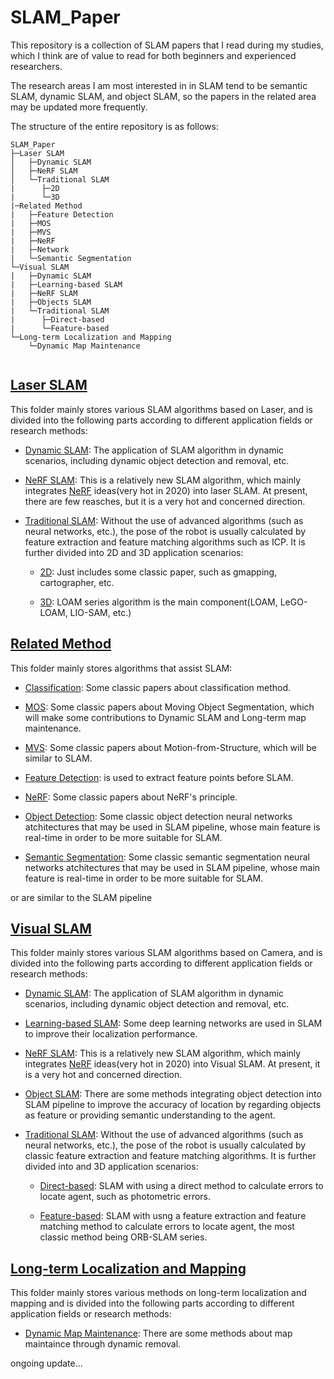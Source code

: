 # SLAM_Paper
This repository is a collection of SLAM papers that I read during my studies, which I think are of value to read for both beginners and experienced researchers.

The research areas I am most interested in in SLAM tend to be semantic SLAM, dynamic SLAM, and object SLAM, so the papers in the related area may be updated more frequently.

The structure of the entire repository is as follows:

```
SLAM_Paper
├─Laser SLAM
│   ├─Dynamic SLAM
│   ├─NeRF SLAM
│   └─Traditional SLAM
|      ├─2D
|      └─3D
|─Related Method
|   ├─Feature Detection
|   ├─MOS
|   ├─MVS
|   ├─NeRF
|   ├─Network
|   └─Semantic Segmentation
└─Visual SLAM
|   ├─Dynamic SLAM
|   ├─Learning-based SLAM
|   ├─NeRF SLAM
|   ├─Objects SLAM
|   └─Traditional SLAM
|      ├─Direct-based
|      └─Feature-based
└─Long-term Localization and Mapping
    └─Dynamic Map Maintenance


```

## [Laser SLAM](https://github.com/Yaepiii/SLAM_Paper/tree/main/Laser%20SLAM)

This folder mainly stores various SLAM algorithms based on Laser, and is divided into the following parts according to different application fields or research methods:

- [Dynamic SLAM](https://github.com/Yaepiii/SLAM_Paper/tree/main/Laser%20SLAM/Dynamic%20SLAM): The application of SLAM algorithm in dynamic scenarios, including dynamic object detection and removal, etc.
  
- [NeRF SLAM](https://github.com/Yaepiii/SLAM_Paper/tree/main/Laser%20SLAM/NeRF%20SLAM): This is a relatively new SLAM algorithm, which mainly integrates [NeRF](https://github.com/Yaepiii/SLAM_Paper/tree/main/Related%20Method/NeRF) ideas(very hot in 2020) into laser SLAM. At present, there are few reasches, but it is a very hot and concerned direction.
  
- [Traditional SLAM](https://github.com/Yaepiii/SLAM_Paper/tree/main/Laser%20SLAM/Tranditional%20SLAM): Without the use of advanced algorithms (such as neural networks, etc.), the pose of the robot is usually calculated by feature extraction and feature matching algorithms such as ICP. It is further divided into 2D and 3D application scenarios:
  
  - [2D](https://github.com/Yaepiii/SLAM_Paper/tree/main/Laser%20SLAM/Tranditional%20SLAM/2D): Just includes some classic paper, such as gmapping, cartographer, etc.
    
  - [3D](https://github.com/Yaepiii/SLAM_Paper/tree/main/Laser%20SLAM/Tranditional%20SLAM/3D): LOAM series algorithm is the main component(LOAM, LeGO-LOAM, LIO-SAM, etc.)

## [Related Method](https://github.com/Yaepiii/SLAM_Paper/tree/main/Related%20Method)

This folder mainly stores algorithms that assist SLAM:

- [Classification](https://github.com/Yaepiii/SLAM_Paper/tree/main/Related%20Method/Classsification): Some classic papers about classification method.

- [MOS](https://github.com/Yaepiii/SLAM_Paper/tree/main/Related%20Method/MOS): Some classic papers about Moving Object Segmentation, which will make some contributions to Dynamic SLAM and Long-term map maintenance.

- [MVS](https://github.com/Yaepiii/SLAM_Paper/tree/main/Related%20Method/MVS): Some classic papers about Motion-from-Structure, which will be similar to SLAM.

- [Feature Detection](https://github.com/Yaepiii/SLAM_Paper/tree/main/Related%20Method/Feature%20Detection): is used to extract feature points before SLAM.

- [NeRF](https://github.com/Yaepiii/SLAM_Paper/tree/main/Related%20Method/NeRF): Some classic papers about NeRF's principle.

- [Object Detection](https://github.com/Yaepiii/SLAM_Paper/tree/main/Related%20Method/Network): Some classic object detection neural networks atchitectures that may be used in SLAM pipeline, whose main feature is real-time in order to be more suitable for SLAM.

- [Semantic Segmentation](https://github.com/Yaepiii/SLAM_Paper/tree/main/Related%20Method/Semantic%20Segmentation): Some classic semantic segmentation neural networks atchitectures that may be used in SLAM pipeline, whose main feature is real-time in order to be more suitable for SLAM.


or are similar to the SLAM pipeline

## [Visual SLAM](https://github.com/Yaepiii/SLAM_Paper/tree/main/Visual%20SLAM)

This folder mainly stores various SLAM algorithms based on Camera, and is divided into the following parts according to different application fields or research methods:

- [Dynamic SLAM](https://github.com/Yaepiii/SLAM_Paper/tree/main/Visual%20SLAM/Dynamic%20SLAM): The application of SLAM algorithm in dynamic scenarios, including dynamic object detection and removal, etc.

- [Learning-based SLAM](https://github.com/Yaepiii/SLAM_Paper/tree/main/Visual%20SLAM/Learning-based%20SLAM): Some deep learning networks are used in SLAM to improve their localization performance.
  
- [NeRF SLAM](https://github.com/Yaepiii/SLAM_Paper/tree/main/Visual%20SLAM/NeRF%20SLAM): This is a relatively new SLAM algorithm, which mainly integrates [NeRF](https://github.com/Yaepiii/SLAM_Paper/tree/main/Related%20Method/NeRF) ideas(very hot in 2020) into Visual SLAM. At present, it is a very hot and concerned direction.

- [Object SLAM](https://github.com/Yaepiii/SLAM_Paper/tree/main/Visual%20SLAM/Objects%20SLAM): There are some methods integrating object detection into SLAM pipeline to improve the accuracy of location by regarding objects as feature or providing semantic understanding to the agent.
  
- [Traditional SLAM](https://github.com/Yaepiii/SLAM_Paper/tree/main/Visual%20SLAM/Traditional%20SLAM): Without the use of advanced algorithms (such as neural networks, etc.), the pose of the robot is usually calculated by classic feature extraction and feature matching algorithms. It is further divided into  and 3D application scenarios:
  
  - [Direct-based](https://github.com/Yaepiii/SLAM_Paper/tree/main/Visual%20SLAM/Traditional%20SLAM/Direct-based): SLAM with using a direct method to calculate errors to locate agent, such as photometric errors.
    
  - [Feature-based](https://github.com/Yaepiii/SLAM_Paper/tree/main/Visual%20SLAM/Traditional%20SLAM/Feature-based): SLAM with usng a feature extraction and feature matching method to calculate errors to locate agent, the most classic method being ORB-SLAM series.
 
## [Long-term Localization and Mapping](https://github.com/Yaepiii/SLAM_Paper/tree/main/Long-term%20Localization%20and%20Mapping)

This folder mainly stores various methods on long-term localization and mapping and is divided into the following parts according to different application fields or research methods:

- [Dynamic Map Maintenance](https://github.com/Yaepiii/SLAM_Paper/tree/main/Long-term%20Localization%20and%20Mapping/Dynamic%20Map%20Maintenance): There are some methods about map maintaince through dynamic removal.

ongoing update...















